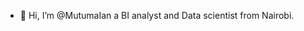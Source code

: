 - 👋 Hi, I’m @MutumaIan a BI analyst and Data scientist from Nairobi.

<!---
MutumaIan/MutumaIan is a ✨ special ✨ repository because its `README.md` (this file) appears on your GitHub profile.
You can click the Preview link to take a look at your changes.
--->
